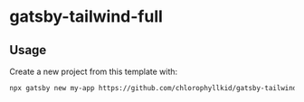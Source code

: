 # gatsby-tailwind-full

## Usage

Create a new project from this template with:

```bash
npx gatsby new my-app https://github.com/chlorophyllkid/gatsby-tailwind-full
```
